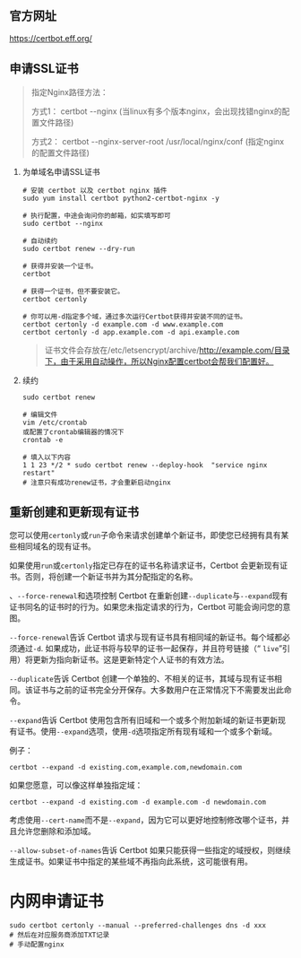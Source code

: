 ## 官方网址

https://certbot.eff.org/

## 申请SSL证书

> 指定Nginx路径方法：
>
> 方式1： certbot --nginx    (当linux有多个版本nginx，会出现找错nginx的配置文件路径)
>
> 方式2： certbot --nginx-server-root  /usr/local/nginx/conf    (指定nginx的配置文件路径)

1. 为单域名申请SSL证书

   ```shell
   # 安装 certbot 以及 certbot nginx 插件
   sudo yum install certbot python2-certbot-nginx -y
   
   # 执行配置，中途会询问你的邮箱，如实填写即可
   sudo certbot --nginx
   
   # 自动续约
   sudo certbot renew --dry-run
   
   # 获得并安装一个证书。
   certbot
   
   # 获得一个证书，但不要安装它。
   certbot certonly
   
   # 你可以用-d指定多个域，通过多次运行Certbot获得并安装不同的证书。
   certbot certonly -d example.com -d www.example.com
   certbot certonly -d app.example.com -d api.example.com
   ```

   > 证书文件会存放在/etc/letsencrypt/archive/http://example.com/目录下，由于采用自动操作，所以Nginx配置certbot会帮我们配置好。

2. 续约

   ```shell
   sudo certbot renew
   
   # 编辑文件
   vim /etc/crontab
   或配置了crontab编辑器的情况下
   crontab -e
   
   # 填入以下内容
   1 1 23 */2 * sudo certbot renew --deploy-hook  "service nginx restart"
   # 注意只有成功renew证书，才会重新启动nginx
   ```

## 重新创建和更新现有证书

您可以使用`certonly`或`run`子命令来请求创建单个新证书，即使您已经拥有具有某些相同域名的现有证书。

如果使用`run`或`certonly`指定已存在的证书名称请求证书，Certbot 会更新现有证书。否则，将创建一个新证书并为其分配指定的名称。

、`--force-renewal`和选项控制 Certbot 在重新创建`--duplicate`与`--expand`现有证书同名的证书时的行为。如果您未指定请求的行为，Certbot 可能会询问您的意图。

`--force-renewal`告诉 Certbot 请求与现有证书具有相同域的新证书。每个域都必须通过`-d`. 如果成功，此证书将与较早的证书一起保存，并且符号链接（“ `live`”引用）将更新为指向新证书。这是更新特定个人证书的有效方法。

`--duplicate`告诉 Certbot 创建一个单独的、不相关的证书，其域与现有证书相同。该证书与之前的证书完全分开保存。大多数用户在正常情况下不需要发出此命令。

`--expand`告诉 Certbot 使用包含所有旧域和一个或多个附加新域的新证书更新现有证书。使用`--expand`选项，使用`-d`选项指定所有现有域和一个或多个新域。

例子：

```
certbot --expand -d existing.com,example.com,newdomain.com
```

如果您愿意，可以像这样单独指定域：

```
certbot --expand -d existing.com -d example.com -d newdomain.com
```

考虑使用`--cert-name`而不是`--expand`，因为它可以更好地控制修改哪个证书，并且允许您删除和添加域。

`--allow-subset-of-names`告诉 Certbot 如果只能获得一些指定的域授权，则继续生成证书。如果证书中指定的某些域不再指向此系统，这可能很有用。

# 内网申请证书

```shell
sudo certbot certonly --manual --preferred-challenges dns -d xxx
# 然后在对应服务商添加TXT记录
# 手动配置nginx
```